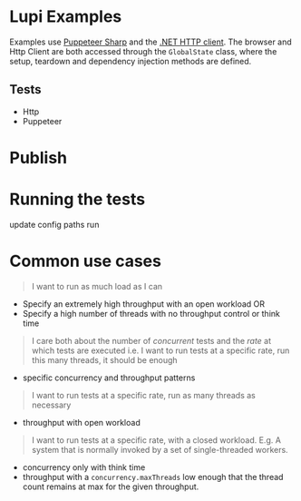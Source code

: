 # Lupi Examples
Examples use [Puppeteer Sharp](https://github.com/hardkoded/puppeteer-sharp) and the [.NET HTTP client](https://docs.microsoft.com/en-us/dotnet/api/system.net.http.httpclient?view=netcore-3.1). The browser and Http Client are both accessed through the `GlobalState` class, where the setup, teardown and dependency injection methods are defined.

## Tests
* Http
* Puppeteer

# Publish

# Running the tests
update config paths
run

# Common use cases
> I want to run as much load as I can
 - Specify an extremely high throughput with an open workload
 OR
 - Specify a high number of threads with no throughput control or think time

> I care both about the number of _concurrent_ tests and the _rate_ at which tests are executed
i.e. I want to run tests at a specific rate, run this many threads, it should be enough
 - specific concurrency and throughput patterns

> I want to run tests at a specific rate, run as many threads as necessary
 - throughput with open workload

> I want to run tests at a specific rate, with a closed workload.
E.g. A system that is normally invoked by a set of single-threaded workers.
 - concurrency only with think time
 - throughput with a `concurrency.maxThreads` low enough that the thread count remains at max for the given throughput.
